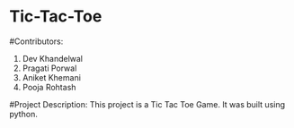 # Tic-Tac-Toe

#Contributors:
  1. Dev Khandelwal
  2. Pragati Porwal
  3. Aniket Khemani
  4. Pooja Rohtash

#Project Description:
 This project is a Tic Tac Toe Game. It was built using python.
